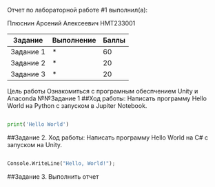 Отчет по лабораторной работе #1 выполнил(а):

Плюснин Арсений Алексеевич
НМТ233001

| Задание | Выполнение | Баллы |
| ------ | ------ | ------ |
| Задание 1 | * | 60 |
| Задание 2 | * | 20 |
| Задание 3 | * | 20 |

Цель работы
Ознакомиться с програмным обеспчением Unity и Anaconda
№№Задание 1
##Ход работы:
Написать программу Hello World на Python с запуском в Jupiter Notebook.

```py

print('Hello World')

```

##Задание 2. 
Ход работы:
Написать программу Hello World на C# с запуском на Unity. 

```py

Console.WriteLine("Hello, World!");

```

##Задание 3.
Выполнить отчет
